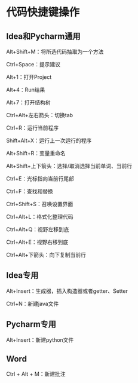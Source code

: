 # 代码快捷键操作

## Idea和Pycharm通用

Alt+Shift+M：将所选代码抽取为一个方法

Ctrl+Space：提示建议

Alt+1：打开Project

Alt+4：Run结果

Alt+7：打开结构树

Ctrl+Alt+左右箭头：切换tab

Ctrl+R：运行当前程序

Shift+Alt+X：运行上一次运行的程序

Alt+Shift+R：变量重命名

Alt+Shift+上下箭头：选择/取消选择当前单词、当前行

Ctrl+E：光标指向当前行尾部

Ctrl+F：查找和替换

Ctrl+Shift+S：召唤设置界面

Ctrl+Alt+L：格式化整理代码

Ctrl+Alt+Q：视野左移到底

Ctrl+Alt+E：视野右移到底

Ctrl+Alt+下箭头：向下复制当前行

## Idea专用

Alt+Insert：生成器，插入构造器或者getter、Setter

Ctrl+N：新建java文件

## Pycharm专用

Alt+Insert：新建python文件

## Word

Ctrl + Alt + M：新建批注